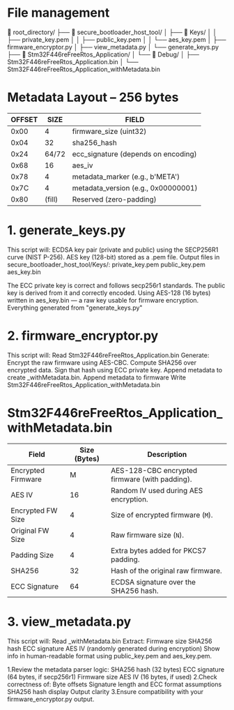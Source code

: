 
# File  management
📁 root_directory/
├── 📁 secure_bootloader_host_tool/
│   ├── 📁 Keys/
│   │   ├── private_key.pem
│   │   ├── public_key.pem
│   │   └── aes_key.pem
│   ├── firmware_encryptor.py
│   ├── view_metadata.py
│   └── generate_keys.py
├── 📁 Stm32F446reFreeRtos_Application/
│   └── 📁 Debug/
│       ├── Stm32F446reFreeRtos_Application.bin
│       └── Stm32F446reFreeRtos_Application_withMetadata.bin


# Metadata Layout – 256 bytes

OFFSET | SIZE    | FIELD
-------|---------|-----------------------------
0x00   | 4       | firmware_size (uint32)
0x04   | 32      | sha256_hash
0x24   | 64/72   | ecc_signature (depends on encoding)
0x68   | 16      | aes_iv
0x78   | 4       | metadata_marker (e.g., b'META')
0x7C   | 4       | metadata_version (e.g., 0x00000001)
0x80   | (fill)  | Reserved (zero-padding)


# 1. generate_keys.py
This script will:
    ECDSA key pair (private and public) using the SECP256R1 curve (NIST P-256).
    AES key (128-bit) stored as a .pem file.
    Output files in secure_bootloader_host_tool/Keys/:
        private_key.pem
        public_key.pem
        aes_key.bin

The ECC private key is correct and follows secp256r1 standards.
The public key is derived from it and correctly encoded.
Using AES-128 (16 bytes) written in aes_key.bin — a raw key usable for firmware encryption.
Everything generated from "generate_keys.py"



# 2. firmware_encryptor.py
This script will:
    Read Stm32F446reFreeRtos_Application.bin
    Generate:
        Encrypt the raw firmware using AES-CBC.
        Compute SHA256 over encrypted data.
        Sign that hash using ECC private key.
        Append metadata to create _withMetadata.bin.
    Append metadata to firmware
    Write Stm32F446reFreeRtos_Application_withMetadata.bin

# Stm32F446reFreeRtos_Application_withMetadata.bin
| Field                  | Size (Bytes)     | Description                                    |
| ---------------------- | -----------------| ---------------------------------------------- |
|   Encrypted Firmware   | M                | AES-128-CBC encrypted firmware (with padding). |
|   AES IV               | 16               | Random IV used during AES encryption.          |
|   Encrypted FW Size    | 4                | Size of encrypted firmware (`M`).              |
|   Original FW Size     | 4                | Raw firmware size (`N`).                       |
|   Padding Size         | 4                | Extra bytes added for PKCS7 padding.           |
|   SHA256               | 32               | Hash of the original raw firmware.             |
|   ECC Signature        | 64               | ECDSA signature over the SHA256 hash.          |




# 3. view_metadata.py
This script will:
    Read _withMetadata.bin
    Extract:
        Firmware size
        SHA256 hash
        ECC signature
        AES IV (randomly generated during encryption)
    Show info in human-readable format using public_key.pem and aes_key.pem.


1.Review the metadata parser logic:
    SHA256 hash (32 bytes)
    ECC signature (64 bytes, if secp256r1)
    Firmware size
    AES IV (16 bytes, if used)
2.Check correctness of:
    Byte offsets
    Signature length and ECC format assumptions
    SHA256 hash display
    Output clarity
3.Ensure compatibility with your firmware_encryptor.py output.
